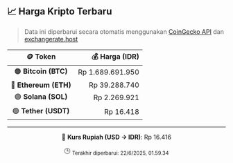 

<!-- HARGA_KRIPTO -->
## 📈 Harga Kripto Terbaru

> Data ini diperbarui secara otomatis menggunakan [CoinGecko API](https://www.coingecko.com/) dan [exchangerate.host](https://exchangerate.host/)

<div align="center">

| 🪙 Token | 💰 Harga (IDR) |
|:------:|---------------:|
| 🟠 **Bitcoin (BTC)**   | Rp 1.689.691.950 |
| 🔵 **Ethereum (ETH)**  | Rp 39.288.740 |
| 🟣 **Solana (SOL)**    | Rp 2.269.921 |
| 🟢 **Tether (USDT)**   | Rp 16.418 |

---

💱 **Kurs Rupiah (USD → IDR)**: Rp 16.416

🕒 <sub>Terakhir diperbarui: 22/6/2025, 01.59.34</sub>

</div>
<!-- /HARGA_KRIPTO -->